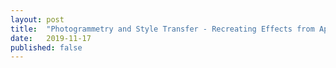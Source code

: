 ```yaml
---
layout: post
title:  "Photogrammetry and Style Transfer - Recreating Effects from Aphex Twin's \"T69 Collapse\""
date:   2019-11-17
published: false
---
```

